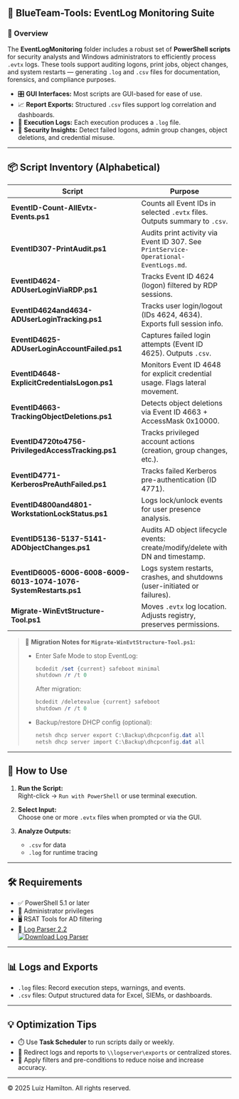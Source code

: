 ## 🔵 BlueTeam-Tools: EventLog Monitoring Suite

### 📌 Overview

The **EventLogMonitoring** folder includes a robust set of **PowerShell scripts** for security analysts and Windows administrators to efficiently process `.evtx` logs. These tools support auditing logons, print jobs, object changes, and system restarts — generating `.log` and `.csv` files for documentation, forensics, and compliance purposes.

- 🎛️ **GUI Interfaces:** Most scripts are GUI-based for ease of use.  
- 📈 **Report Exports:** Structured `.csv` files support log correlation and dashboards.  
- 🧾 **Execution Logs:** Each execution produces a `.log` file.  
- 🔎 **Security Insights:** Detect failed logons, admin group changes, object deletions, and credential misuse.

---

## 📦 Script Inventory (Alphabetical)

| Script | Purpose |
|--------|---------|
| **EventID-Count-AllEvtx-Events.ps1** | Counts all Event IDs in selected `.evtx` files. Outputs summary to `.csv`. |
| **EventID307-PrintAudit.ps1** | Audits print activity via Event ID 307. See `PrintService-Operational-EventLogs.md`. |
| **EventID4624-ADUserLoginViaRDP.ps1** | Tracks Event ID 4624 (logon) filtered by RDP sessions. |
| **EventID4624and4634-ADUserLoginTracking.ps1** | Tracks user login/logout (IDs 4624, 4634). Exports full session info. |
| **EventID4625-ADUserLoginAccountFailed.ps1** | Captures failed login attempts (Event ID 4625). Outputs `.csv`. |
| **EventID4648-ExplicitCredentialsLogon.ps1** | Monitors Event ID 4648 for explicit credential usage. Flags lateral movement. |
| **EventID4663-TrackingObjectDeletions.ps1** | Detects object deletions via Event ID 4663 + AccessMask 0x10000. |
| **EventID4720to4756-PrivilegedAccessTracking.ps1** | Tracks privileged account actions (creation, group changes, etc.). |
| **EventID4771-KerberosPreAuthFailed.ps1** | Tracks failed Kerberos pre-authentication (ID 4771). |
| **EventID4800and4801-WorkstationLockStatus.ps1** | Logs lock/unlock events for user presence analysis. |
| **EventID5136-5137-5141-ADObjectChanges.ps1** | Audits AD object lifecycle events: create/modify/delete with DN and timestamp. |
| **EventID6005-6006-6008-6009-6013-1074-1076-SystemRestarts.ps1** | Logs system restarts, crashes, and shutdowns (user-initiated or failures). |
| **Migrate-WinEvtStructure-Tool.ps1** | Moves `.evtx` log location. Adjusts registry, preserves permissions. |

> 🧠 **Migration Notes for `Migrate-WinEvtStructure-Tool.ps1`:**
>
> - Enter Safe Mode to stop EventLog:
>   ```powershell
>   bcdedit /set {current} safeboot minimal
>   shutdown /r /t 0
>   ```
>   After migration:
>   ```powershell
>   bcdedit /deletevalue {current} safeboot
>   shutdown /r /t 0
>   ```
>
> - Backup/restore DHCP config (optional):
>   ```powershell
>   netsh dhcp server export C:\Backup\dhcpconfig.dat all
>   netsh dhcp server import C:\Backup\dhcpconfig.dat all
>   ```

---

## 🚀 How to Use

1. **Run the Script:**  
   Right-click → `Run with PowerShell` or use terminal execution.

2. **Select Input:**  
   Choose one or more `.evtx` files when prompted or via the GUI.

3. **Analyze Outputs:**  
   - `.csv` for data  
   - `.log` for runtime tracing

---

## 🛠️ Requirements

- ✅ PowerShell 5.1 or later  
- 🔐 Administrator privileges  
- 🖥️ RSAT Tools for AD filtering  
- 🔎 [Log Parser 2.2](https://www.microsoft.com/en-us/download/details.aspx?id=24659)  
  [![Download Log Parser](https://img.shields.io/badge/Download-Log%20Parser-blue?style=flat-square&logo=microsoft)](https://www.microsoft.com/en-us/download/details.aspx?id=24659)

---

## 📊 Logs and Exports

- `.log` files: Record execution steps, warnings, and events.  
- `.csv` files: Output structured data for Excel, SIEMs, or dashboards.

---

## 💡 Optimization Tips

- ⏱️ Use **Task Scheduler** to run scripts daily or weekly.  
- 📁 Redirect logs and reports to `\\logserver\exports` or centralized stores.  
- 🧹 Apply filters and pre-conditions to reduce noise and increase accuracy.

---

© 2025 Luiz Hamilton. All rights reserved.
